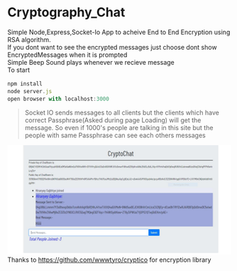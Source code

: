 # Cryptography_Chat
Simple Node,Express,Socket-Io App to acheive End to End Encryption using RSA algorithm.  
If you dont want to see the encrypted messages just choose dont show EncryptedMessages when it is prompted  
Simple Beep Sound plays whenever we recieve message   
To start
```javascript
npm install
node server.js
open browser with localhost:3000
```

>Socket IO sends messages to all clients but the clients which have correct Passphrase(Asked during page Loading) will get the message. So even if 1000's people are talking in this site but the people with same Passphrase can see each others messages  

![ScreenShot](https://github.com/djvu97/Cryptography-Chat/blob/master/1.JPG)  
Thanks to https://github.com/wwwtyro/cryptico for encryption library
